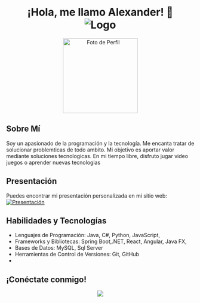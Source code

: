 <h1 align="center">
  ¡Hola, me llamo Alexander! 👋
  <br>
  <img src="" alt="Logo">
</h1>

<!-- Imagen de perfil -->
<p align="center">
  <img src="https://terralogic.com/wp-content/uploads/2021/06/springworl.png" alt="Foto de Perfil" width="200">
</p>

## Sobre Mí

Soy un apasionado de la programación y la tecnología. Me encanta tratar de solucionar problemticas de todo ambito. Mi objetivo es aportar valor mediante soluciones tecnologicas. En mi tiempo libre, disfruto jugar video juegos o aprender nuevas tecnologias 

## Presentación

Puedes encontrar mi presentación personalizada en mi sitio web:
[![Presentación](URL_de_la_miniatura_de_tu_presentacion.png)](URL_de_tu_presentacion)

## Habilidades y Tecnologías

- Lenguajes de Programación: Java, C#, Python, JavaScript,
- Frameworks y Bibliotecas: Spring Boot,.NET, React, Angular, Java FX, 
- Bases de Datos: MySQL, Sql Server
- Herramientas de Control de Versiones: Git, GitHub
- 

## ¡Conéctate conmigo!

<p align="center">
  <img src="https://img.shields.io/badge/linkedin-%230077B5.svg?style=for-the-badge&logo=linkedin&logoColor=white" href="https://linkedin.com/in/alexanderbondeveloper" />
</p>
